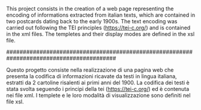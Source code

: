 This project consists in the creation of a web page representing the encoding of informations extracted from italian texts, which are
contained in two postcards dating back to the early 1900s.
The text encoding was carried out following the TEI principles (https://tei-c.org/) and is contained in the xml files.
The templetes and their display modes are defined in the xsl file.

#########################################################################################

Questo progetto consiste nella realizzazione di una pagina web che presenta la codifica di informazioni ricavate da testi in lingua 
italiana, estratti da 2 cartoline risalenti ai primi anni del 1900. 
La codifica dei testi è stata svolta seguendo i principi della tei (https://tei-c.org/) ed è contenuta nei file xml.
I templete e le loro modalità di visualizzazione sono definiti nel file xsl.
